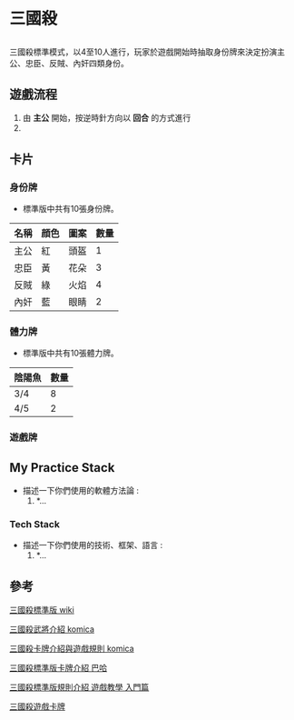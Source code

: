 # 三國殺

##

三國殺標準模式，以4至10人進行，玩家於遊戲開始時抽取身份牌來決定扮演主公、忠臣、反賊、內奸四類身份。

## 遊戲流程
1. 由 **主公** 開始，按逆時針方向以 **回合** 的方式進行
2. 

## 卡片

### 身份牌
- 標準版中共有10張身份牌。

| 名稱 | 顔色 | 圖案 | 數量 |
| ---- | ---- | ---- | ---- |
| 主公 | 紅   | 頭盔 | 1    |
| 忠臣 | 黃   | 花朵 | 3    |
| 反賊 | 綠   | 火焰 | 4    |
| 內奸 | 藍   | 眼睛 | 2    |

### 體力牌
- 標準版中共有10張體力牌。

| 陰陽魚 | 數量 |
| ---- | ---- |
| 3/4 | 8   |
| 4/5 | 2   |

### 遊戲牌


## My Practice Stack
- 描述一下你們使用的軟體方法論 :
   1. *...

### Tech Stack
- 描述一下你們使用的技術、框架、語言 :
   1. *...


## 參考
[三國殺標準版 wiki](https://zh.wikipedia.org/zh-tw/%E4%B8%89%E5%9C%8B%E6%AE%BA%E6%A8%99%E6%BA%96%E7%89%88)

[三國殺武將介紹 komica](https://wiki.komica.org/%E4%B8%89%E5%9C%8B%E6%AE%BA%E6%AD%A6%E5%B0%87%E4%BB%8B%E7%B4%B9)


[三國殺卡牌介紹與遊戲規則 komica](https://wiki.komica.org/%E4%B8%89%E5%9C%8B%E6%AE%BA%E5%8D%A1%E7%89%8C%E4%BB%8B%E7%B4%B9%E8%88%87%E9%81%8A%E6%88%B2%E8%A6%8F%E5%89%87)

[三國殺標準版卡牌介紹 巴哈](https://forum.gamer.com.tw/C.php?bsn=60537&snA=229)

[三國殺標準版規則介紹 遊戲教學 入門篇](https://jhbflife.pixnet.net/blog/post/100876133)

[三國殺遊戲卡牌](https://sanguosha.fandom.com/zh/wiki/%E4%B8%89%E5%9B%BD%E6%9D%80%E6%B8%B8%E6%88%8F%E5%8D%A1%E7%89%8C?variant=zh-tw)
